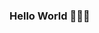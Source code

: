 ### Hello World 👨🏻‍💻

<!--
https://dev.to/afif/i-made-100-css-loaders-for-your-next-project-4eje
-->
